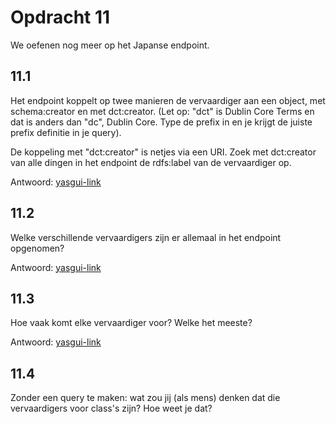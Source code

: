 # Opdracht 11
We oefenen nog meer op het Japanse endpoint.

## 11.1 
Het endpoint koppelt op twee manieren de vervaardiger aan een object, met schema:creator en met dct:creator. (Let op: "dct" is Dublin Core Terms en dat is anders dan "dc", Dublin Core. Type de prefix in en je krijgt de juiste prefix definitie in je query).

De koppeling met "dct:creator" is netjes via een URI. Zoek met dct:creator van alle dingen in het endpoint de rdfs:label van de vervaardiger op.

Antwoord: [yasgui-link](https://yasgui.triply.cc/?query=PREFIX%20rdf%3A%20%3Chttp%3A%2F%2Fwww.w3.org%2F1999%2F02%2F22-rdf-syntax-ns%23%3E%0APREFIX%20rdfs%3A%20%3Chttp%3A%2F%2Fwww.w3.org%2F2000%2F01%2Frdf-schema%23%3E%0ASELECT%20*%20WHERE%20%7B%0A%20%20%3Fsub%20%3Fpred%20%3Fobj%20.%0A%7D%20%0ALIMIT%2010&endpoint=http%3A%2F%2Fldf.fi%2Fmufi%2Fsparql#query=PREFIX%20rdfs%3A%20%3Chttp%3A%2F%2Fwww.w3.org%2F2000%2F01%2Frdf-schema%23%3E%0APREFIX%20dct%3A%20%3Chttp%3A%2F%2Fpurl.org%2Fdc%2Fterms%2F%3E%0ASELECT%20*%20WHERE%20%7B%0A%20%20%3Fding%20dct%3Acreator%20%3Fcreator%20.%0A%20%20%3Fcreator%20rdfs%3Alabel%20%3FcreatorLabel%20.%0A%7D%20%0A&endpoint=https%3A%2F%2Fmediag.bunka.go.jp%2Fsparql&requestMethod=POST&tabTitle=Query%201&headers=%7B%7D&contentTypeConstruct=application%2Fn-triples%2C*%2F*%3Bq%3D0.9&contentTypeSelect=application%2Fsparql-results%2Bjson%2C*%2F*%3Bq%3D0.9&outputFormat=table)

## 11.2 
Welke verschillende vervaardigers zijn er allemaal in het endpoint opgenomen?

Antwoord: [yasgui-link](https://yasgui.triply.cc/?query=PREFIX%20rdf%3A%20%3Chttp%3A%2F%2Fwww.w3.org%2F1999%2F02%2F22-rdf-syntax-ns%23%3E%0APREFIX%20rdfs%3A%20%3Chttp%3A%2F%2Fwww.w3.org%2F2000%2F01%2Frdf-schema%23%3E%0ASELECT%20*%20WHERE%20%7B%0A%20%20%3Fsub%20%3Fpred%20%3Fobj%20.%0A%7D%20%0ALIMIT%2010&endpoint=http%3A%2F%2Fldf.fi%2Fmufi%2Fsparql#query=PREFIX%20rdfs%3A%20%3Chttp%3A%2F%2Fwww.w3.org%2F2000%2F01%2Frdf-schema%23%3E%0APREFIX%20dct%3A%20%3Chttp%3A%2F%2Fpurl.org%2Fdc%2Fterms%2F%3E%0ASELECT%20DISTINCT%20%3Fcreator%20%3FcreatorLabel%20WHERE%20%7B%0A%20%20%3Fding%20dct%3Acreator%20%3Fcreator%20.%0A%20%20%3Fcreator%20rdfs%3Alabel%20%3FcreatorLabel%20.%0A%7D%20%0A&endpoint=https%3A%2F%2Fmediag.bunka.go.jp%2Fsparql&requestMethod=POST&tabTitle=Query%201&headers=%7B%7D&contentTypeConstruct=application%2Fn-triples%2C*%2F*%3Bq%3D0.9&contentTypeSelect=application%2Fsparql-results%2Bjson%2C*%2F*%3Bq%3D0.9&outputFormat=table)

## 11.3 
Hoe vaak komt elke vervaardiger voor? Welke het meeste?

Antwoord: [yasgui-link](https://yasgui.triply.cc/?query=PREFIX%20rdf%3A%20%3Chttp%3A%2F%2Fwww.w3.org%2F1999%2F02%2F22-rdf-syntax-ns%23%3E%0APREFIX%20rdfs%3A%20%3Chttp%3A%2F%2Fwww.w3.org%2F2000%2F01%2Frdf-schema%23%3E%0ASELECT%20*%20WHERE%20%7B%0A%20%20%3Fsub%20%3Fpred%20%3Fobj%20.%0A%7D%20%0ALIMIT%2010&endpoint=http%3A%2F%2Fldf.fi%2Fmufi%2Fsparql#query=PREFIX%20rdfs%3A%20%3Chttp%3A%2F%2Fwww.w3.org%2F2000%2F01%2Frdf-schema%23%3E%0APREFIX%20dct%3A%20%3Chttp%3A%2F%2Fpurl.org%2Fdc%2Fterms%2F%3E%0ASELECT%20%3Fcreator%20%3FcreatorLabel%20(COUNT(%3Fcreator)%20AS%20%3FcreatorCount)%20WHERE%20%7B%0A%20%20%3Fding%20dct%3Acreator%20%3Fcreator%20.%0A%20%20%3Fcreator%20rdfs%3Alabel%20%3FcreatorLabel%20.%0A%7D%20%0AGROUP%20BY%20%3Fcreator%20%3FcreatorLabel%20%0AORDER%20BY%20DESC(%3FcreatorCount)&endpoint=https%3A%2F%2Fmediag.bunka.go.jp%2Fsparql&requestMethod=POST&tabTitle=Query%201&headers=%7B%7D&contentTypeConstruct=application%2Fn-triples%2C*%2F*%3Bq%3D0.9&contentTypeSelect=application%2Fsparql-results%2Bjson%2C*%2F*%3Bq%3D0.9&outputFormat=table)

## 11.4
Zonder een query te maken: wat zou jij (als mens) denken dat die vervaardigers voor class's zijn? Hoe weet je dat?